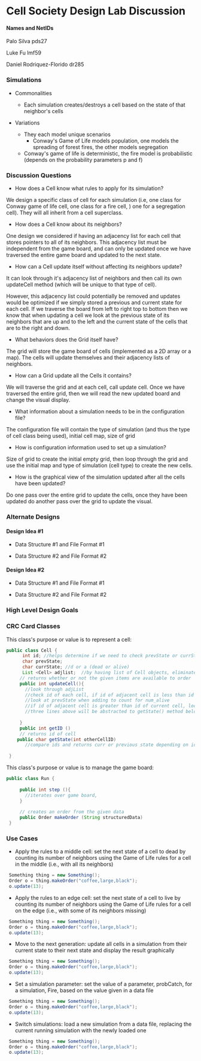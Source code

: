 # Cell Society Design Lab Discussion

#### Names and NetIDs

Palo Silva pds27

Luke Fu lmf59

Daniel Rodriquez-Florido dr285

### Simulations

* Commonalities
    * Each simulation creates/destroys a cell based on the state of that neighbor's cells

* Variations
    * They each model unique scenarios
        * Conway's Game of Life models population, one models the spreading of forest fires,
          the other models segregation
    * Conway's game of life is deterministic, the fire model is probabilistic (depends on the
      probability
      parameters p and f)

### Discussion Questions

* How does a Cell know what rules to apply for its simulation?

We design a specific class of cell for each simulation (i.e, one class for Conway game of life cell,
one class for a fire cell, )
one for a segregation cell). They will all inherit from a cell superclass.

* How does a Cell know about its neighbors?

One design we considered if having an adjacency list for each cell that stores
pointers to all of its neighbors. This adjacency list must be independent from the game
board, and can only be updated once we have traversed the entire game board and updated to the
next state.

* How can a Cell update itself without affecting its neighbors update?

It can look through it's adjacency list of neighbors and then call its own updateCell method (which
will be unique
to that type of cell).

However, this adjacency list could potentially be removed and updates would be optimized if
we simply stored a previous and current state for each cell. If we traverse the board from left
to right top to bottom then we know that when updating a cell we look at the previous state of
its neighbors that are up and to the left and the current state of the cells that are to the right
and
down.

* What behaviors does the Grid itself have?

The grid will store the game board of cells (implemented as a 2D array or a map).
The cells will update themselves and their adjacency lists of neighbors.

* How can a Grid update all the Cells it contains?

We will traverse the grid and at each cell, call update cell. Once we have traversed the entire
grid, then we will read the new updated board and change the visual display.

* What information about a simulation needs to be in the configuration file?

The configuration file will contain the type of simulation (and thus the type of cell class
being used), initial cell map, size of grid

* How is configuration information used to set up a simulation?

Size of grid to create the initial empty grid, then loop through the grid and use the initial map
and type of simulation (cell type) to
create the new cells.

* How is the graphical view of the simulation updated after all the cells have been updated?

Do one pass over the entire grid to update the cells, once they have been updated do another pass
over the grid
to update the visual.

### Alternate Designs

#### Design Idea #1

* Data Structure #1 and File Format #1

* Data Structure #2 and File Format #2

#### Design Idea #2

* Data Structure #1 and File Format #1

* Data Structure #2 and File Format #2

### High Level Design Goals

### CRC Card Classes

This class's purpose or value is to represent a cell:

```java
public class Cell {
      int id; //helps determine if we need to check prevState or currState
      char prevState;
      char currState; //d or a (dead or alive)
      List <Cell> adjlist;  //by having list of Cell objects, eliminates need to update adjacency list at end of each gameboard iteration
     // returns whether or not the given items are available to order
     public int updateCell(){
       //look through adjList 
       //check id of each cell, if id of adjacent cell is less than id of current cell
       //look at prevState when adding to count for num_alive
       //if id of adjacent cell is greater than id of current cell, look at currState
       //three lines above will be abstracted to getState() method below
       
     }
     public int getID ()
     // returns id of cell
    public char getState(int otherCellID)
       //compare ids and returns curr or previous state depending on id value
    
 }
 ```

This class's purpose or value is to manage the game board:

```java
public class Run {
     
     public int step (){
       //iterates over game board, 
     }
     
	 // creates an order from the given data
     public Order makeOrder (String structuredData)
 }
```

### Use Cases

* Apply the rules to a middle cell: set the next state of a cell to dead by counting its number of
  neighbors using the Game of Life rules for a cell in the middle (i.e., with all its neighbors)

```java
 Something thing = new Something();
 Order o = thing.makeOrder("coffee,large,black");
 o.update(13);
```

* Apply the rules to an edge cell: set the next state of a cell to live by counting its number of
  neighbors using the Game of Life rules for a cell on the edge (i.e., with some of its neighbors
  missing)

```java
 Something thing = new Something();
 Order o = thing.makeOrder("coffee,large,black");
 o.update(13);
```

* Move to the next generation: update all cells in a simulation from their current state to their
  next state and display the result graphically

```java
 Something thing = new Something();
 Order o = thing.makeOrder("coffee,large,black");
 o.update(13);
```

* Set a simulation parameter: set the value of a parameter, probCatch, for a simulation, Fire, based
  on the value given in a data file

```java
 Something thing = new Something();
 Order o = thing.makeOrder("coffee,large,black");
 o.update(13);
```

* Switch simulations: load a new simulation from a data file, replacing the current running
  simulation with the newly loaded one

```java
 Something thing = new Something();
 Order o = thing.makeOrder("coffee,large,black");
 o.update(13);
```